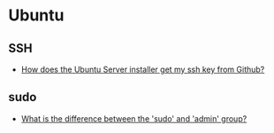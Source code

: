 # Ubuntu

## SSH
* [How does the Ubuntu Server installer get my ssh key from Github?](https://askubuntu.com/questions/1199553/how-does-the-ubuntu-server-installer-get-my-ssh-key-from-github)

## sudo
* [What is the difference between the 'sudo' and 'admin' group?](https://askubuntu.com/questions/43317/what-is-the-difference-between-the-sudo-and-admin-group)
